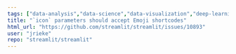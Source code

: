 ```yaml
---
tags: ["data-analysis","data-science","data-visualization","deep-learning","developer-tools","featuremultipage-apps","featurest.badge","featurest.button","featurest.chat_message","featurest.download_button","featurest.error","featurest.form_submit_button","featurest.info","featurest.link_button","featurest.set_page_config","featurest.success","featurest.warning","machine-learning","python","streamlit","typeenhancement"]
title: "`icon` parameters should accept Emoji shortcodes"
html_url: "https://github.com/streamlit/streamlit/issues/10893"
user: "jrieke"
repo: "streamlit/streamlit"
---
```


